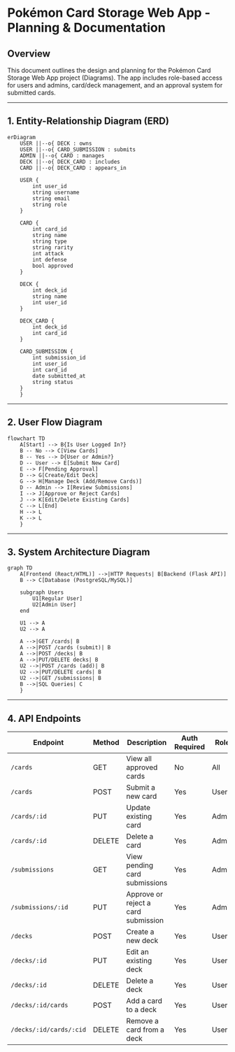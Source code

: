 # Pokémon Card Storage Web App - Planning & Documentation

## Overview
This document outlines the design and planning for the Pokémon Card Storage Web App project (Diagrams). The app includes role-based access for users and admins, card/deck management, and an approval system for submitted cards.

---

## 1. Entity-Relationship Diagram (ERD)

```mermaid
erDiagram
    USER ||--o{ DECK : owns
    USER ||--o{ CARD_SUBMISSION : submits
    ADMIN ||--o{ CARD : manages
    DECK ||--o{ DECK_CARD : includes
    CARD ||--o{ DECK_CARD : appears_in

    USER {
        int user_id
        string username
        string email
        string role
    }

    CARD {
        int card_id
        string name
        string type
        string rarity
        int attack
        int defense
        bool approved
    }

    DECK {
        int deck_id
        string name
        int user_id
    }

    DECK_CARD {
        int deck_id
        int card_id
    }

    CARD_SUBMISSION {
        int submission_id
        int user_id
        int card_id
        date submitted_at
        string status
    }
    }
```

---

## 2. User Flow Diagram

```mermaid
flowchart TD
    A[Start] --> B{Is User Logged In?}
    B -- No --> C[View Cards]
    B -- Yes --> D{User or Admin?}
    D -- User --> E[Submit New Card]
    E --> F[Pending Approval]
    D --> G[Create/Edit Deck]
    G --> H[Manage Deck (Add/Remove Cards)]
    D -- Admin --> I[Review Submissions]
    I --> J[Approve or Reject Cards]
    J --> K[Edit/Delete Existing Cards]
    C --> L[End]
    H --> L
    K --> L
    }

```

---

## 3. System Architecture Diagram

```mermaid
graph TD
    A[Frontend (React/HTML)] -->|HTTP Requests| B[Backend (Flask API)]
    B --> C[Database (PostgreSQL/MySQL)]

    subgraph Users
        U1[Regular User]
        U2[Admin User]
    end

    U1 --> A
    U2 --> A

    A -->|GET /cards| B
    A -->|POST /cards (submit)| B
    A -->|POST /decks| B
    A -->|PUT/DELETE decks| B
    U2 -->|POST /cards (add)| B
    U2 -->|PUT/DELETE cards| B
    U2 -->|GET /submissions| B
    B -->|SQL Queries| C
    }
```
---
## 4. API Endpoints

| Endpoint                | Method | Description                         | Auth Required | Role  |
| ----------------------- | ------ | ----------------------------------- | ------------- | ----- |
| `/cards`                | GET    | View all approved cards             | No            | All   |
| `/cards`                | POST   | Submit a new card                   | Yes           | User  |
| `/cards/:id`            | PUT    | Update existing card                | Yes           | Admin |
| `/cards/:id`            | DELETE | Delete a card                       | Yes           | Admin |
| `/submissions`          | GET    | View pending card submissions       | Yes           | Admin |
| `/submissions/:id`      | PUT    | Approve or reject a card submission | Yes           | Admin |
| `/decks`                | POST   | Create a new deck                   | Yes           | User  |
| `/decks/:id`            | PUT    | Edit an existing deck               | Yes           | User  |
| `/decks/:id`            | DELETE | Delete a deck                       | Yes           | User  |
| `/decks/:id/cards`      | POST   | Add a card to a deck                | Yes           | User  |
| `/decks/:id/cards/:cid` | DELETE | Remove a card from a deck           | Yes           | User  |

